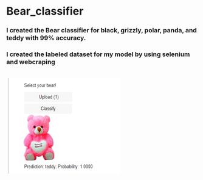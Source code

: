 # Bear_classifier


### I created the Bear classifier for black, grizzly, polar, panda, and teddy with 99% accuracy.            

### I created the labeled dataset for my model by using selenium and webcraping

 <br /> 
 <img align="center" alt="GIF" src="https://github.com/HotuRam/Bear_classifier/blob/main/jupiter_application.png?raw=true" width="300" height="250" />
  <br /> 
 <br /> 
